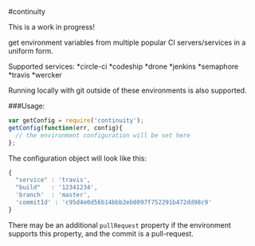 #continuity

This is a work in progress!

get environment variables from multiple popular CI servers/services in a uniform form.

Supported services:
*circle-ci
*codeship
*drone
*jenkins
*semaphore
*travis
*wercker

Running locally with git outside of these environments is also
supported.

###Usage:

```javascript
var getConfig = require('continuity');
getConfig(function(err, config){
  // the environment configuration will be set here
};
```

The configuration object will look like this:
```javascript
{
  "service" : 'travis',
  "build"   : '12341234',
  'branch'  : 'master',
  'commitId' : 'c95d4e0d56b14bbb2eb0097f752291b472dd98c9'
}

```

There may be an additional `pullRequest` property if the environment
supports this property, and the commit is a pull-request.
